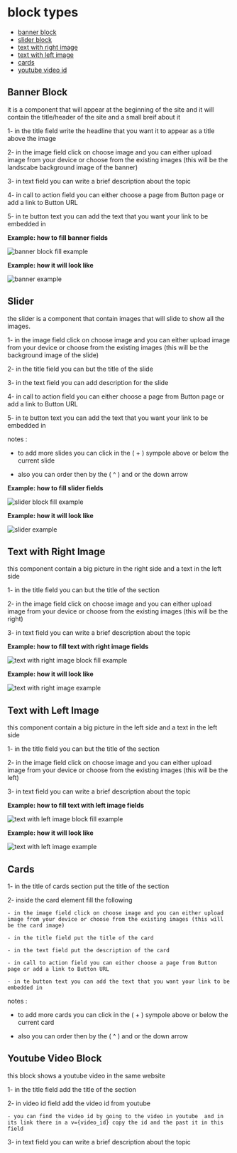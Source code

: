 # block types

- [banner block](#banner-block)
- [slider block](#slider)
- [text with right image](#text-with-right-image)
- [text with left image](#text-with-left-image)
- [cards](#cards)
- [youtube video id](#youtube-video-block)

## Banner Block

it is a component that will appear at the beginning of the site and it will contain the title/header of the site and a small breif about it

1- in the title field write the headline that you want it to appear as a title above the image 

2- in the image field click on choose image and you can either upload image from your device or choose from the existing images (this will be the landscabe background image of the banner)

3- in text field you can write a brief description about the topic 

4- in call to action field you can either choose a page from Button page or add a link to Button URL

5- in te button text you can add the text that you want your link to be embedded in

**Example: how to fill banner fields**

![banner block fill example](../images/blocks/banner_block.PNG)

**Example: how it will look like**

![banner example](../images/blocks/banner_example.PNG)


## Slider

the slider is a component that contain images that will slide to show all the images.

1- in the image field click on choose image and you can either upload image from your device or choose from the existing images (this will be the background image of the slide) 
 
2- in the title field you can but the title of the slide

3- in the text field you can add description for the slide

4- in call to action field you can either choose a page from Button page or add a link to Button URL

5- in te button text you can add the text that you want your link to be embedded in


notes : 

- to add more slides you can click in the ( + ) sympole above or below the current 
slide 

- also you can order then by the ( ^ ) and or the down arrow 

**Example: how to fill slider fields**

![slider block fill example](../images/blocks/slider_block.PNG)

**Example: how it will look like**

![slider example](../images/blocks/slider_example.PNG)


## Text with Right Image

this component contain a big picture in the right side and a text in the left side 

1- in the title field you can but the title of the section

2- in the image field click on choose image and you can either upload image from your device or choose from the existing images (this will be the right)

3- in text field you can write a brief description about the topic 

**Example: how to fill text with right image fields**

![text with right image block fill example](../images/blocks/text_r_image.PNG)

**Example: how it will look like**

![text with right image example](../images/blocks/text_r_image_example.PNG)

 ## Text with Left Image

this component contain a big picture in the left side and a text in the left side 

1- in the title field you can but the title of the section

2- in the image field click on choose image and you can either upload image from your device or choose from the existing images (this will be the left)

3- in text field you can write a brief description about the topic 

**Example: how to fill text with left image fields**

![text with left image block fill example](../images/blocks/text_l_image_block.PNG)

**Example: how it will look like**

![text with left image example](../images/blocks/text_l_image_example.PNG)

## Cards 

1- in the title of cards section put the title of the section 

2- inside the card element fill the following  

    - in the image field click on choose image and you can either upload image from your device or choose from the existing images (this will be the card image)

    - in the title field put the title of the card 

    - in the text field put the description of the card 

    - in call to action field you can either choose a page from Button page or add a link to Button URL

    - in te button text you can add the text that you want your link to be embedded in
 
notes : 

- to add more cards you can click in the ( + ) sympole above or below the current 
card 

- also you can order then by the ( ^ ) and or the down arrow 


## Youtube Video Block 

this block shows a youtube video in the same website

1- in the title field add the title of the section 

2- in video id field add the video id from youtube

    - you can find the video id by going to the video in youtube  and in its link there in a v={video_id} copy the id and the past it in this field 

3- in text field you can write a brief description about the topic 




